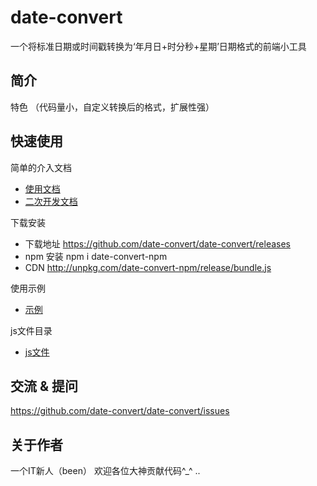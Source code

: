 ﻿# date-convert

一个将标准日期或时间戳转换为‘年月日+时分秒+星期’日期格式的前端小工具

## 简介

特色 （代码量小，自定义转换后的格式，扩展性强）

## 快速使用

简单的介入文档

- [使用文档](./doc/use/README.md)
- [二次开发文档](./doc/dev/README.md)

下载安装

- 下载地址  https://github.com/date-convert/date-convert/releases
- npm 安装 npm i date-convert-npm
- CDN http://unpkg.com/date-convert-npm/release/bundle.js

使用示例

- [示例](./example/test.html)

js文件目录

- [js文件](./release/bundle.js)

## 交流 & 提问

https://github.com/date-convert/date-convert/issues

## 关于作者

一个IT新人（been）
欢迎各位大神贡献代码^_^  ..